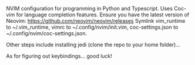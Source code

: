NVIM configuration for programming in Python and Typescript. Uses Coc-vim for language completion features.
Ensure you have the latest version of Neovim: https://github.com/neovim/neovim/releases
Symlink vim_runtime to ~/.vim_runtime, vimrc to ~/.config/nvim/init.vim, coc-settings.json to ~/.config/nvim/coc-settings.json.

Other steps include installing jedi (clone the repo to your home folder)...

As for figuring out keybindings... good luck!
